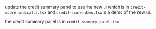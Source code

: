 update the credit summary panel to use the new ui which is in `credit-score-indicator.tsx` and `credit-score-demo.tsx` is a demo of the new ui. 

the credit summary panel is in `credit-summary-panel.tsx`



